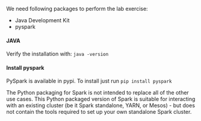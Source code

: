 We need following packages to perform the lab exercise: 
- Java Development Kit
- pyspark


#### JAVA
Verify the installation with: `java -version`


#### Install pyspark
PySpark is available in pypi. To install just run `pip install pyspark`

The Python packaging for Spark is not intended to replace all of the other use cases. This Python packaged version of Spark is suitable for interacting with an existing cluster (be it Spark standalone, YARN, or Mesos) - but does not contain the tools required to set up your own standalone Spark cluster.